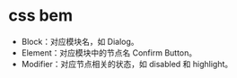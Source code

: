 # css bem

- Block：对应模块名，如 Dialog。
- Element：对应模块中的节点名 Confirm Button。
- Modifier：对应节点相关的状态，如 disabled 和 highlight。
